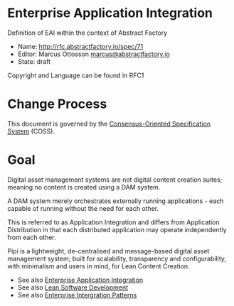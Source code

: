 # Enterprise Application Integration

Definition of EAI within the context of Abstract Factory

* Name: http://rfc.abstractfactory.io/spec/71
* Editor: Marcus Ottosson <marcus@abstractfactory.io>
* State: draft

Copyright and Language can be found in RFC1

# Change Process

This document is governed by the [Consensus-Oriented Specification System](http://www.digistan.org/spec:1/COSS) (COSS).

# Goal

Digital asset management systems are not digital content creation suites; meaning no content is created using a DAM system.

A DAM system merely orchestrates externally running applications - each capable of running without the need for each other.

This is referred to as Application Integration and differs from Application Distribution in that each distributed application may operate independently from each other.

Pipi is a lightweight, de-centralised and message-based digital asset management system; built for scalability, transparency and configurability, with minimalism and users in mind, for Lean Content Creation.

* See also [Enterprise Application Integration][eai]
* See also [Lean Software Development][lsd]
* See also [Enterprise Intergration Patterns][eip]

[eai]: http://en.wikipedia.org/wiki/Enterprise_application_integration
[lsd]: http://en.wikipedia.org/wiki/Lean_software_development
[eip]: http://www.amazon.com/Enterprise-Integration-Patterns-Designing-Deploying/dp/0321200683